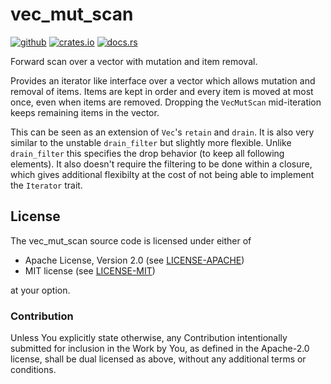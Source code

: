 # vec_mut_scan

[![github][github-badge]][github] [![crates.io][crate-badge]][crate] [![docs.rs][docs-badge]][docs]

[github]: https://github.com/jix/vec_mut_scan
[crate]: https://crates.io/crates/vec_mut_scan
[docs]: https://docs.rs/vec_mut_scan/*/vec_mut_scan

Forward scan over a vector with mutation and item removal.

Provides an iterator like interface over a vector which allows mutation and
removal of items. Items are kept in order and every item is moved at most once,
even when items are removed. Dropping the `VecMutScan` mid-iteration keeps
remaining items in the vector.

This can be seen as an extension of `Vec`'s `retain` and `drain`. It is also
very similar to the unstable `drain_filter` but slightly more flexible. Unlike
`drain_filter` this specifies the drop behavior (to keep all following
elements). It also doesn't require the filtering to be done within a closure,
which gives additional flexibilty at the cost of not being able to implement
the `Iterator` trait.

## License

The vec_mut_scan source code is licensed under either of

  * Apache License, Version 2.0 (see [LICENSE-APACHE](LICENSE-APACHE))
  * MIT license (see [LICENSE-MIT](LICENSE-MIT))

at your option.

### Contribution

Unless You explicitly state otherwise, any Contribution intentionally submitted
for inclusion in the Work by You, as defined in the Apache-2.0 license, shall
be dual licensed as above, without any additional terms or conditions.

[github-badge]: https://img.shields.io/badge/github-jix/vec_mut_scan-blueviolet?style=flat-square
[crate-badge]: https://img.shields.io/crates/v/vec_mut_scan?style=flat-square
[docs-badge]: https://img.shields.io/badge/docs.rs-vec_mut_scan-informational?style=flat-square
